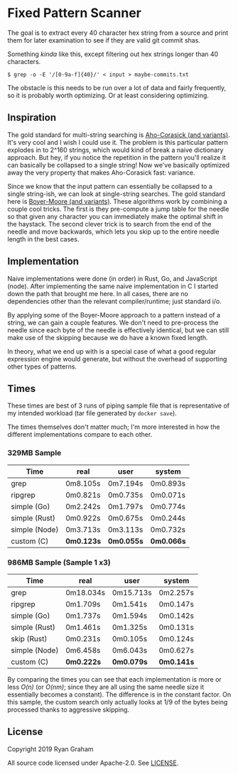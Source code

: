 # Fixed Pattern Scanner

The goal is to extract every 40 character hex string from a source and print
them for later examination to see if they are valid git commit shas.

Something _kinda_ like this, except filtering out hex strings longer than 40
characters.

```
$ grep -o -E '/[0-9a-f]{40}/' < input > maybe-commits.txt
```

The obstacle is this needs to be run over a lot of data and fairly frequently,
so it is probably worth optimizing. Or at least considering optimizing.

## Inspiration

The gold standard for multi-string searching is [Aho-Corasick (and
variants)](https://en.wikipedia.org/wiki/Aho%E2%80%93Corasick_algorithm). It's
very cool and I wish I could use it. The problem is this particular pattern
explodes in to 2^160 strings, which would kind of break a naive dictionary
approach. But hey, if you notice the repetition in the pattern you'll realize it
can basically be collapsed to a single string! Now we've basically optimized
away the very property that makes Aho-Corasick fast: variance.

Since we know that the input pattern can essentially be collapsed to a single
string-ish, we can look at single-string searches. The gold standard here is
[Boyer-Moore (and
variants)](https://en.wikipedia.org/wiki/Boyer%E2%80%93Moore_string-search_algorithm).
These algorithms work by combining a couple cool tricks. The first is they
pre-compute a jump table for the needle so that given any character you can
immediately make the optimal shift in the haystack. The second clever trick is
to search from the end of the needle and move backwards, which lets you skip up
to the entire needle length in the best cases.

## Implementation

Naive implementations were done (in order) in Rust, Go, and JavaScript (node).
After implementing the same naive implementation in C I started down the path
that brought me here. In all cases, there are no dependencies other than the
relevant compiler/runtime; just standard i/o.

By applying some of the Boyer-Moore approach to a pattern instead of a string,
we can gain a couple features. We don't need to pre-process the needle since
each byte of the needle is effectively identical, but we can still make use of
the skipping because we do have a known fixed length.

In theory, what we end up with is a special case of what a good regular
expression engine would generate, but without the overhead of supporting other
types of patterns.

## Times

These times are best of 3 runs of piping sample file that is representative of
my intended workload (tar file generated by `docker save`).

The times themselves don't matter much; I'm more interested in how the different
implementations compare to each other.

### 329MB Sample

| Time | real | user | system |
|------|------|------|--------|
| grep | 0m8.105s | 0m7.194s | 0m0.893s |
| ripgrep | 0m0.821s | 0m0.735s | 0m0.071s |
| simple (Go) | 0m2.242s | 0m1.797s | 0m0.774s |
| simple (Rust) | 0m0.922s | 0m0.675s | 0m0.244s |
| simple (Node) | 0m3.713s | 0m3.113s | 0m0.732s |
| custom (C) | **0m0.123s** | **0m0.055s** | **0m0.066s** |

### 986MB Sample (Sample 1 x3)

| Time | real | user | system |
|------|------|------|--------|
| grep | 0m18.034s | 0m15.713s | 0m2.257s |
| ripgrep | 0m1.709s | 0m1.541s | 0m0.147s |
| simple (Go) | 0m1.737s | 0m1.594s | 0m0.142s |
| simple (Rust) | 0m1.461s | 0m1.325s | 0m0.131s |
| skip (Rust) | 0m0.231s | 0m0.105s | 0m0.124s |
| simple (Node) | 0m6.458s | 0m6.043s | 0m0.627s |
| custom (C) | **0m0.222s** | **0m0.079s** | **0m0.141s** |

By comparing the times you can see that each implementation is more or less
*O(n)* (or *O(nm)*;  since they are all using the same needle size it
essentially becomes a constant). The difference is in the constant factor. On
this sample, the custom search only actually looks at 1/9 of the bytes being
processed thanks to aggressive skipping.

## License

Copyright 2019 Ryan Graham

All source code licensed under Apache-2.0. See [LICENSE](LICENSE).
